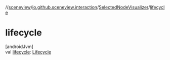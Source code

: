 //[sceneview](../../../index.md)/[io.github.sceneview.interaction](../index.md)/[SelectedNodeVisualizer](index.md)/[lifecycle](lifecycle.md)

# lifecycle

[androidJvm]\
val [lifecycle](lifecycle.md): [Lifecycle](https://developer.android.com/reference/kotlin/androidx/lifecycle/Lifecycle.html)
